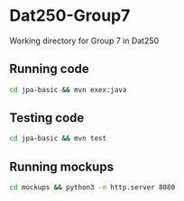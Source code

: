 # Dat250-Group7
Working directory for Group 7 in Dat250

## Running code
```bash
cd jpa-basic && mvn exex:java
```

## Testing code
```bash
cd jpa-basic && mvn test
```

## Running mockups
```bash
cd mockups && python3 -m http.server 8080
```


